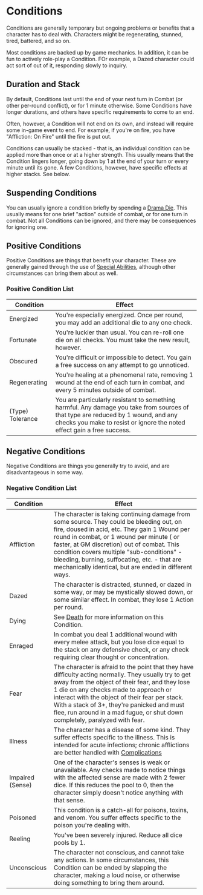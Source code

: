 # Conditions

Conditions are generally temporary but ongoing problems or benefits that a character has to deal with. Characters might be regenerating, stunned, tired, battered, and so on.

Most conditions are backed up by game mechanics. In addition, it can be fun to actively role-play a Condition. FOr example, a Dazed character could act sort of out of it, responding slowly to inquiry.

## Duration and Stack

By default, Conditions last until the end of your next turn in Combat (or other per-round conflict), or for 1 minute otherwise. Some Conditions have longer durations, and others have specific requirements to come to an end.

Often, however, a Condition will not end on its own, and instead will require some in-game event to end. For example, if you're on fire, you have "Affliction: On Fire" until the fire is put out.

Conditions can usually be stacked - that is, an individual condition can be applied more than once or at a higher strength. This usually means that the Condition lingers longer, going down by 1 at the end of your turn or every minute until its gone. A few Conditions, however, have specific effects at higher stacks. See below.

## Suspending Conditions

You can usually ignore a condition briefly by spending a [Drama Die](DramaDice.md). This usually means for one brief "action" outside of combat, or for one turn in combat. Not all Conditions can be ignored, and there may be consequences for ignoring one.

## Positive Conditions

Positive Conditions are things that benefit your character. These are generally gained through the use of [Special Abilities](SpecialAbilities.md), although other circumstances can bring them about as well.

### Positive Condition List

| Condition | Effect |
| --- | --- |
| Energized | You're especially energized. Once per round, you may add an additional die to any one check.|
| Fortunate | You're luckier than usual. You can re-roll one die on all checks. You must take the new result, however. |
| Obscured | You're difficult or impossible to detect. You gain a free success on any attempt to go unnoticed. |
| Regenerating | You're healing at a phenomenal rate, removing 1 wound at the end of each turn in combat, and every 5 minutes outside of combat. |
| (Type) Tolerance | You are particularly resistant to something harmful. Any damage you take from sources of that type are reduced by 1 wound, and any checks you make to resist or ignore the noted effect gain a free success. |

## Negative Conditions

Negative Conditions are things you generally try to avoid, and are disadvantageous in some way.

### Negative Condition List

| Condition | Effect |
| --- | --- |
| Affliction | The character is taking continuing damage from some source. They could be bleeding out, on fire, doused in acid, etc. They gain 1 Wound per round in combat, or 1 wound per minute ( or faster, at GM discretion) out of combat. This condition covers multiple "sub-conditions" - bleeding, burning, suffocating, etc. - that are mechanically identical, but are ended in different ways. |
| Dazed | The character is distracted, stunned, or dazed in some way, or may be mystically slowed down, or some similar effect. In combat, they lose 1 Action per round. |
| Dying | See [Death](Death.md) for more information on this Condition.  |
| Enraged | In combat you deal 1 additional wound with every melee attack, but you lose dice equal to the stack on any defensive check, or any check requiring clear thought or concentration. |
| Fear | The character is afraid to the point that they have difficulty acting normally. They usually try to get away from the object of their fear, and they lose 1 die on any checks made to approach or interact with the object of their fear per stack. With a stack of 3+, they're panicked and must flee, run around in a mad fugue, or shut down completely, paralyzed with fear. |
| Illness | The character has a disease of some kind. They suffer effects specific to the illness. This is intended for acute infections; chronic afflictions are better handled with [Complications](Complications.md) |
| Impaired (Sense) | One of the character's senses is weak or unavailable. Any checks made to notice things with the affected sense are made with 2 fewer dice. If this reduces the pool to 0, then the character simply doesn't notice anything with that sense. |
| Poisoned | This condition is a catch-all for poisons, toxins, and venom. You suffer effects specific to the poison you're dealing with. |
| Reeling | You've been severely injured. Reduce all dice pools by 1. |
| Unconscious | The character not conscious, and cannot take any actions. In some circumstances, this Condition can be ended by slapping the character, making a loud noise, or otherwise doing something to bring them around. |
